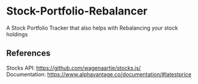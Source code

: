 # Stock-Portfolio-Rebalancer
A Stock Portfolio Tracker that also helps with Rebalancing your stock holdings

## References
Stocks API: https://github.com/wagenaartje/stocks.js/ \
Documentation: https://www.alphavantage.co/documentation/#latestprice
